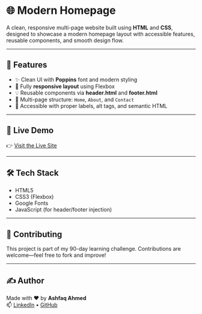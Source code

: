 # 🌐 Modern Homepage

A clean, responsive multi-page website built using **HTML** and **CSS**, designed to showcase a modern homepage layout with accessible features, reusable components, and smooth design flow.

---

## 🚀 Features

- ✨ Clean UI with **Poppins** font and modern styling
- 📱 Fully **responsive layout** using Flexbox
- 💡 Reusable components via **header.html** and **footer.html**
- 📝 Multi-page structure: `Home`, `About`, and `Contact`
- 🧠 Accessible with proper labels, alt tags, and semantic HTML

---

## 📸 Live Demo

👉 [Visit the Live Site](https://ashfaqahmed08.github.io/Modern-Homepage/)

---

## 🛠️ Tech Stack

- HTML5
- CSS3 (Flexbox)
- Google Fonts
- JavaScript (for header/footer injection)

---

## 🤝 Contributing

This project is part of my 90-day learning challenge. Contributions are welcome—feel free to fork and improve!

---

## ✍️ Author

Made with ❤️ by **Ashfaq Ahmed**  
📫 [LinkedIn](https://www.linkedin.com/in/ashfaqahmed08/) • [GitHub](https://github.com/ashfaqahmed08)
